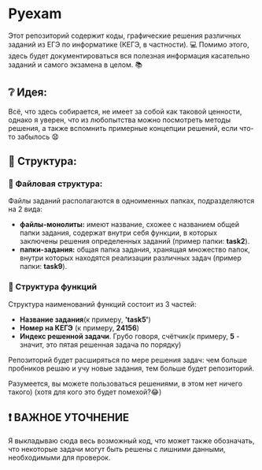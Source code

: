 # Pyexam

 Этот репозиторий содержит коды, графические решения различных заданий из ЕГЭ по информатике (КЕГЭ, в частности). 💻
 Помимо этого, здесь будет документироваться вся полезная информация касательно заданий и самого экзамена в целом. 📚

## ❔ Идея:
Всё, что здесь собирается, не имеет за собой как таковой ценности, однако я уверен, что из любопытства можно посмотреть методы решения, а также вспомнить примерные концепции решений, если что-то забылось 😧

## 🧠 Структура:
### 📂 Файловая структура:
Файлы заданий располагаются в одноименных папках, подразделяются на 2 вида: 
- **файлы-монолиты:** имеют название, схожее с названием общей папки задания, содержат внутри себя функции, в которых заключены решения определенных заданий (пример папки: **task2**).
- **папки-задания:** общая папка задания, хранящая множество папок, внутри которых находятся реализации различных задач (пример папки: **task9**).

### 📝 Структура функций
Структура наименований функций состоит из 3 частей:
- **Название задания**(к примеру, **'task5'**)
- **Номер на КЕГЭ** (к примеру, **24156**)
- **Индекс решенной задачи**. Грубо говоря, счётчик(к примеру, **5** - значит, это пятая решенная задача по порядку)

Репозиторий будет расширяться по мере решения задач: чем больше пробников решаю и учу новые задания, тем больше будет репозиторий.

Разумеется, вы можете пользоваться решениями, в этом нет ничего такого) (хотя для кого это будет помехой?😂) 

## ❗ ВАЖНОЕ УТОЧНЕНИЕ
Я выкладываю сюда весь возможный код, что может также обозначать, что некоторые задачи могут быть решены с лишними данными, необходимыми для проверок. 
